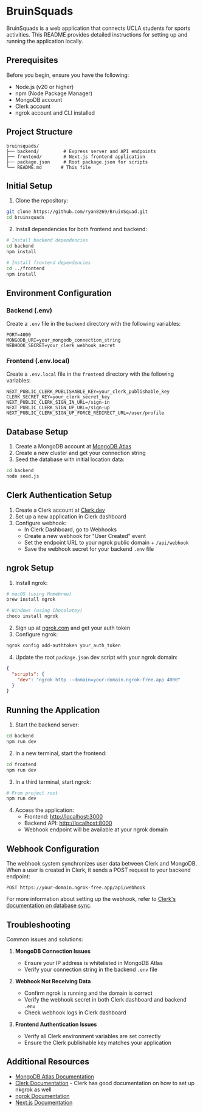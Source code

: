 # BruinSquads

BruinSquads is a web application that connects UCLA students for sports activities. This README provides detailed instructions for setting up and running the application locally.

## Prerequisites

Before you begin, ensure you have the following:
- Node.js (v20 or higher)
- npm (Node Package Manager)
- MongoDB account
- Clerk account
- ngrok account and CLI installed

## Project Structure

```
bruinsquads/
├── backend/         # Express server and API endpoints
├── frontend/        # Next.js frontend application
├── package.json     # Root package.json for scripts
└── README.md       # This file
```

## Initial Setup

1. Clone the repository:
```bash
git clone https://github.com/ryan8269/BruinSquad.git
cd bruinsquads
```

2. Install dependencies for both frontend and backend:
```bash
# Install backend dependencies
cd backend
npm install

# Install frontend dependencies
cd ../frontend
npm install
```

## Environment Configuration

### Backend (.env)
Create a `.env` file in the `backend` directory with the following variables:
```
PORT=4000
MONGODB_URI=your_mongodb_connection_string
WEBHOOK_SECRET=your_clerk_webhook_secret
```

### Frontend (.env.local)
Create a `.env.local` file in the `frontend` directory with the following variables:
```
NEXT_PUBLIC_CLERK_PUBLISHABLE_KEY=your_clerk_publishable_key
CLERK_SECRET_KEY=your_clerk_secret_key
NEXT_PUBLIC_CLERK_SIGN_IN_URL=/sign-in
NEXT_PUBLIC_CLERK_SIGN_UP_URL=/sign-up
NEXT_PUBLIC_CLERK_SIGN_UP_FORCE_REDIRECT_URL=/user/profile
```

## Database Setup

1. Create a MongoDB account at [MongoDB Atlas](https://www.mongodb.com/cloud/atlas)
2. Create a new cluster and get your connection string
3. Seed the database with initial location data:
```bash
cd backend
node seed.js
```

## Clerk Authentication Setup

1. Create a Clerk account at [Clerk.dev](https://clerk.dev)
2. Set up a new application in Clerk dashboard
3. Configure webhook:
   - In Clerk Dashboard, go to Webhooks
   - Create a new webhook for "User Created" event
   - Set the endpoint URL to your ngrok public domain + `/api/webhook`
   - Save the webhook secret for your backend `.env` file

## ngrok Setup

1. Install ngrok:
```bash
# macOS (using Homebrew)
brew install ngrok

# Windows (using Chocolatey)
choco install ngrok
```

2. Sign up at [ngrok.com](https://ngrok.com) and get your auth token
3. Configure ngrok:
```bash
ngrok config add-authtoken your_auth_token
```

4. Update the root `package.json` dev script with your ngrok domain:
```json
{
  "scripts": {
    "dev": "ngrok http --domain=your-domain.ngrok-free.app 4000"
  }
}
```

## Running the Application

1. Start the backend server:
```bash
cd backend
npm run dev
```

2. In a new terminal, start the frontend:
```bash
cd frontend
npm run dev
```

3. In a third terminal, start ngrok:
```bash
# From project root
npm run dev
```

4. Access the application:
   - Frontend: [http://localhost:3000](http://localhost:3000)
   - Backend API: [http://localhost:8000](http://localhost:8000)
   - Webhook endpoint will be available at your ngrok domain

## Webhook Configuration

The webhook system synchronizes user data between Clerk and MongoDB. When a user is created in Clerk, it sends a POST request to your backend endpoint:

```
POST https://your-domain.ngrok-free.app/api/webhook
```

For more information about setting up the webhook, refer to [Clerk's documentation on database sync](https://clerk.com/docs/users/sync-data).

## Troubleshooting

Common issues and solutions:

1. **MongoDB Connection Issues**
   - Ensure your IP address is whitelisted in MongoDB Atlas
   - Verify your connection string in the backend `.env` file

2. **Webhook Not Receiving Data**
   - Confirm ngrok is running and the domain is correct
   - Verify the webhook secret in both Clerk dashboard and backend `.env`
   - Check webhook logs in Clerk dashboard

3. **Frontend Authentication Issues**
   - Verify all Clerk environment variables are set correctly
   - Ensure the Clerk publishable key matches your application

## Additional Resources

- [MongoDB Atlas Documentation](https://docs.atlas.mongodb.com/)
- [Clerk Documentation](https://clerk.dev/docs) - Clerk has good documentation on how to set up nkgrok as well
- [ngrok Documentation](https://ngrok.com/docs)
- [Next.js Documentation](https://nextjs.org/docs)